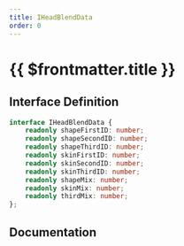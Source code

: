 ```yaml
---
title: IHeadBlendData
order: 0
---
```


# {{ $frontmatter.title }}

<!--@include: ./iHeadBlendData_partial_header.md-->

## Interface Definition

```ts
interface IHeadBlendData {
    readonly shapeFirstID: number;
    readonly shapeSecondID: number;
    readonly shapeThirdID: number;
    readonly skinFirstID: number;
    readonly skinSecondID: number;
    readonly skinThirdID: number;
    readonly shapeMix: number;
    readonly skinMix: number;
    readonly thirdMix: number;
};
```

## Documentation

<!--@include: ./iHeadBlendData_partial_footer.md-->
